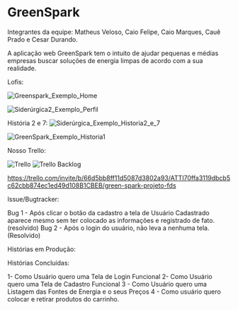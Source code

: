 # GreenSpark

Integrantes da equipe: Matheus Veloso, Caio Felipe, Caio Marques, Cauê Prado e Cesar Durando.

A aplicação web GreenSpark tem o intuito de ajudar pequenas e médias empresas buscar soluções de energia limpas de acordo com a sua realidade.





Lofis:


![Greenspark_Exemplo_Home](https://github.com/user-attachments/assets/641f01e4-d066-4ab1-ae4b-2c990d576f2c)

![Siderúrgica2_Exemplo_Perfil](https://github.com/user-attachments/assets/7521c25c-b998-4ab4-bec5-fd6a0c6341fb)

História 2 e 7:
![Siderúrgica_Exemplo_Historia2_e_7](https://github.com/user-attachments/assets/1e873bbf-e7d1-4e6f-b750-a4de3507ec9b)


![GreenSpark_Exemplo_Historia1](https://github.com/user-attachments/assets/f559d0dd-6d31-4d48-acb7-8793c700d635)






Nosso Trello:


![Trello](https://github.com/user-attachments/assets/a39e9887-a622-4af3-8afa-54eb3c4ccf1e)
![Trello Backlog](https://github.com/user-attachments/assets/18775964-e59b-4714-945c-0b1005f02b09)

https://trello.com/invite/b/66d5bb8ff11d5087d3802a93/ATTI70ffa3119dbcb5c62cbb874ec1ed49d108B1CBEB/green-spark-projeto-fds





Issue/Bugtracker:

Bug 1 - Após clicar o botão da cadastro a tela de Usuário Cadastrado aparece mesmo sem ter colocado as informações e registrado de fato. (resolvido)
Bug 2 - Após o login do usuário, não leva a nenhuma tela. (Resolvido)

Histórias em Produção:


Histórias Concluídas:

1- Como Usuário quero uma Tela de Login Funcional
2- Como Usuário quero uma Tela de Cadastro Funcional
3 - Como Usuário quero uma Listagem das Fontes de Energia e o seus Preços
4 - Como usuário quero colocar e retirar produtos do carrinho.













